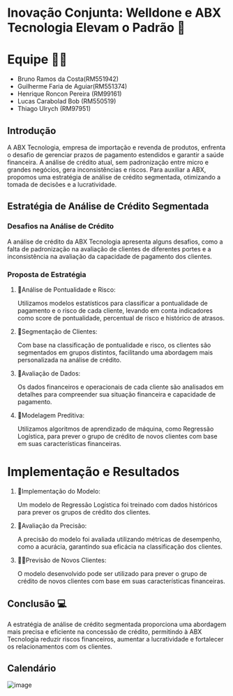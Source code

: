 # Inovação Conjunta: Welldone e ABX Tecnologia Elevam o Padrão 🚀

# Equipe 👨‍🔬

- Bruno Ramos da Costa(RM551942)
- Guilherme Faria de Aguiar(RM551374)
- Henrique Roncon Pereira (RM99161)
- Lucas Carabolad Bob (RM550519)
- Thiago Ulrych (RM97951)




## Introdução 

A ABX Tecnologia, empresa de importação e revenda de produtos, enfrenta o desafio de gerenciar prazos de pagamento estendidos e garantir a saúde financeira. A análise de crédito atual, sem padronização entre micro e grandes negócios, gera inconsistências e riscos. Para auxiliar a ABX, propomos uma estratégia de análise de crédito segmentada, otimizando a tomada de decisões e a lucratividade.

## Estratégia de Análise de Crédito Segmentada

### Desafios na Análise de Crédito

A análise de crédito da ABX Tecnologia apresenta alguns desafios, como a falta de padronização na avaliação de clientes de diferentes portes e a inconsistência na avaliação da capacidade de pagamento dos clientes.

### Proposta de Estratégia

1. 📕Análise de Pontualidade e Risco: 
   
    Utilizamos modelos estatísticos para classificar a pontualidade de pagamento e o risco de cada cliente, levando em conta indicadores como score de pontualidade, percentual de risco e histórico de atrasos.

2. 📗Segmentação de Clientes: 

    Com base na classificação de pontualidade e risco, os clientes são segmentados em grupos distintos, facilitando uma abordagem mais personalizada na análise de crédito.

3. 📘Avaliação de Dados: 

   Os dados financeiros e operacionais de cada cliente são analisados em detalhes para compreender sua situação financeira e capacidade de pagamento.

4. 📙Modelagem Preditiva: 

    Utilizamos algoritmos de aprendizado de máquina, como Regressão Logística, para prever o grupo de crédito de novos clientes com base em suas características financeiras.

# Implementação e Resultados

1. 📔Implementação do Modelo:

    Um modelo de Regressão Logística foi treinado com dados históricos para prever os grupos de crédito dos clientes.

2. 📒Avaliação da Precisão:

    A precisão do modelo foi avaliada utilizando métricas de desempenho, como a acurácia, garantindo sua eficácia na classificação dos clientes.

3.  🧑‍💻Previsão de Novos Clientes:

    O modelo desenvolvido pode ser utilizado para prever o grupo de crédito de novos clientes com base em suas características financeiras.


## Conclusão 💻

A estratégia de análise de crédito segmentada proporciona uma abordagem mais precisa e eficiente na concessão de crédito, permitindo à ABX Tecnologia reduzir riscos financeiros, aumentar a lucratividade e fortalecer os relacionamentos com os clientes.

## Calendário
![image](https://github.com/lucasrabd/WellDoneABX/assets/115592213/8a33e6c9-4adc-4c57-b93d-2b68798738db)

